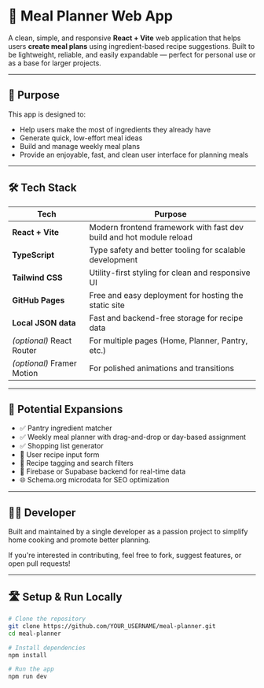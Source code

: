 # 🥗 Meal Planner Web App

A clean, simple, and responsive **React + Vite** web application that helps users **create meal plans** using ingredient-based recipe suggestions. Built to be lightweight, reliable, and easily expandable — perfect for personal use or as a base for larger projects.

---

## 🚀 Purpose

This app is designed to:
- Help users make the most of ingredients they already have
- Generate quick, low-effort meal ideas
- Build and manage weekly meal plans
- Provide an enjoyable, fast, and clean user interface for planning meals

---

## 🛠️ Tech Stack

| Tech | Purpose |
|------|---------|
| **React + Vite** | Modern frontend framework with fast dev build and hot module reload |
| **TypeScript** | Type safety and better tooling for scalable development |
| **Tailwind CSS** | Utility-first styling for clean and responsive UI |
| **GitHub Pages** | Free and easy deployment for hosting the static site |
| **Local JSON data** | Fast and backend-free storage for recipe data |
| *(optional)* React Router | For multiple pages (Home, Planner, Pantry, etc.) |
| *(optional)* Framer Motion | For polished animations and transitions |

---

## 🌱 Potential Expansions

- ✅ Pantry ingredient matcher
- ✅ Weekly meal planner with drag-and-drop or day-based assignment
- ✅ Shopping list generator
- 🔄 User recipe input form
- 🔄 Recipe tagging and search filters
- 🔄 Firebase or Supabase backend for real-time data
- 🌐 Schema.org microdata for SEO optimization

---

## 👨‍💻 Developer

Built and maintained by a single developer as a passion project to simplify home cooking and promote better planning.

If you're interested in contributing, feel free to fork, suggest features, or open pull requests!

---

## 🛣️ Setup & Run Locally

```bash
# Clone the repository
git clone https://github.com/YOUR_USERNAME/meal-planner.git
cd meal-planner

# Install dependencies
npm install

# Run the app
npm run dev
